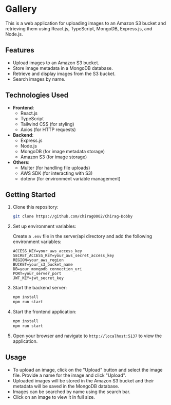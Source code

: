 # Gallery

This is a web application for uploading images to an Amazon S3 bucket and retrieving them using React.js, TypeScript, MongoDB, Express.js, and Node.js.

## Features

- Upload images to an Amazon S3 bucket.
- Store image metadata in a MongoDB database.
- Retrieve and display images from the S3 bucket.
- Search images by name.

## Technologies Used

- **Frontend**:
  - React.js
  - TypeScript
  - Tailwind CSS (for styling)
  - Axios (for HTTP requests)
- **Backend**:
  - Express.js
  - Node.js
  - MongoDB (for image metadata storage)
  - Amazon S3 (for image storage)
- **Others**:
  - Multer (for handling file uploads)
  - AWS SDK (for interacting with S3)
  - dotenv (for environment variable management)

## Getting Started

1. Clone this repository:

   ```bash
   git clone https://github.com/chirag0002/Chirag-Dobby
   ```

2. Set up environment variables:

   Create a `.env` file in the server/api directory and add the following environment variables:

   ```plaintext
   ACCESS_KEY=your_aws_access_key
   SECRET_ACCESS_KEY=your_aws_secret_access_key
   REGION=your_aws_region
   BUCKET=your_s3_bucket_name
   DB=your_mongodb_connection_uri
   PORT=your_server_port
   JWT_KEY=jwt_secret_key
   ```

3. Start the backend server:

   ```bash
   npm install
   npm run start
   ```

4. Start the frontend application:

   ```bash
   npm install
   npm run start
   ```

5. Open your browser and navigate to `http://localhost:5137` to view the application.

## Usage

- To upload an image, click on the "Upload" button and select the image file. Provide a name for the image and click "Upload".
- Uploaded images will be stored in the Amazon S3 bucket and their metadata will be saved in the MongoDB database.
- Images can be searched by name using the search bar.
- Click on an image to view it in full size.
